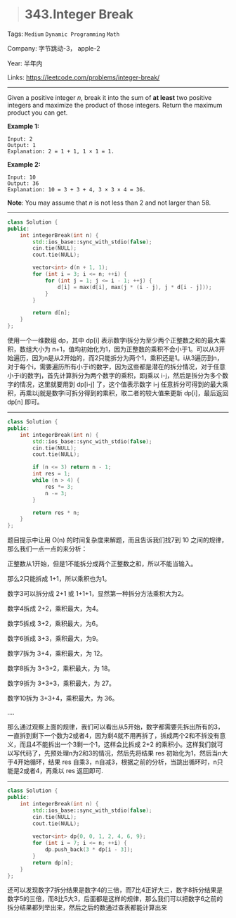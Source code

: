 > # 343.Integer Break

Tags: `Medium` `Dynamic Programming` `Math`

Company: 字节跳动-3， apple-2

Year: 半年内

Links: <https://leetcode.com/problems/integer-break/>

------

Given a positive integer *n*, break it into the sum of **at least** two positive integers and maximize the product of those integers. Return the maximum product you can get.

**Example 1:**

```
Input: 2
Output: 1
Explanation: 2 = 1 + 1, 1 × 1 = 1.
```

**Example 2:**

```
Input: 10
Output: 36
Explanation: 10 = 3 + 3 + 4, 3 × 3 × 4 = 36.
```

**Note**: You may assume that *n* is not less than 2 and not larger than 58.

------

```c++
class Solution {
public:
    int integerBreak(int n) {
        std::ios_base::sync_with_stdio(false);
		cin.tie(NULL);
		cout.tie(NULL);

        vector<int> d(n + 1, 1);
        for (int i = 3; i <= n; ++i) {
            for (int j = 1; j <= i - 1; ++j) {
                d[i] = max(d[i], max(j * (i - j), j * d[i - j]));
            }
        }

        return d[n];
    }
};
```

使用一个一维数组 dp，其中 dp[i] 表示数字i拆分为至少两个正整数之和的最大乘积，数组大小为 n+1，值均初始化为1，因为正整数的乘积不会小于1。可以从3开始遍历，因为n是从2开始的，而2只能拆分为两个1，乘积还是1。i从3遍历到n，对于每个i，需要遍历所有小于i的数字，因为这些都是潜在的拆分情况，对于任意小于i的数字j，首先计算拆分为两个数字的乘积，即j乘以 i-j，然后是拆分为多个数字的情况，这里就要用到 dp[i-j] 了，这个值表示数字 i-j 任意拆分可得到的最大乘积，再乘以j就是数字i可拆分得到的乘积，取二者的较大值来更新 dp[i]，最后返回 dp[n] 即可。

-----

```c++
class Solution {
public:
    int integerBreak(int n) {
        std::ios_base::sync_with_stdio(false);
		cin.tie(NULL);
		cout.tie(NULL);

        if (n <= 3) return n - 1;
        int res = 1;
        while (n > 4) {
            res *= 3;
            n -= 3;
        }

        return res * n;
    }
};
```

题目提示中让用 O(n) 的时间复杂度来解题，而且告诉我们找7到 10 之间的规律，那么我们一点一点的来分析：

正整数从1开始，但是1不能拆分成两个正整数之和，所以不能当输入。

那么2只能拆成 1+1，所以乘积也为1。

数字3可以拆分成 2+1 或 1+1+1，显然第一种拆分方法乘积大为2。

数字4拆成 2+2，乘积最大，为4。

数字5拆成 3+2，乘积最大，为6。

数字6拆成 3+3，乘积最大，为9。

数字7拆为 3+4，乘积最大，为 12。

数字8拆为 3+3+2，乘积最大，为 18。

数字9拆为 3+3+3，乘积最大，为 27。

数字10拆为 3+3+4，乘积最大，为 36。

....

那么通过观察上面的规律，我们可以看出从5开始，数字都需要先拆出所有的3，一直拆到剩下一个数为2或者4，因为剩4就不用再拆了，拆成两个2和不拆没有意义，而且4不能拆出一个3剩一个1，这样会比拆成 2+2 的乘积小。这样我们就可以写代码了，先预处理n为2和3的情况，然后先将结果 res 初始化为1，然后当n大于4开始循环，结果 res 自乘3，n自减3，根据之前的分析，当跳出循环时，n只能是2或者4，再乘以 res 返回即可.

----

```c++
class Solution {
public:
    int integerBreak(int n) {
        std::ios_base::sync_with_stdio(false);
		cin.tie(NULL);
		cout.tie(NULL);
        
        vector<int> dp{0, 0, 1, 2, 4, 6, 9};
        for (int i = 7; i <= n; ++i) {
            dp.push_back(3 * dp[i - 3]);
        }
        return dp[n];
    }
};
```

还可以发现数字7拆分结果是数字4的三倍，而7比4正好大三，数字8拆分结果是数字5的三倍，而8比5大3，后面都是这样的规律，那么我们可以把数字6之前的拆分结果都列举出来，然后之后的数通过查表都能计算出来

